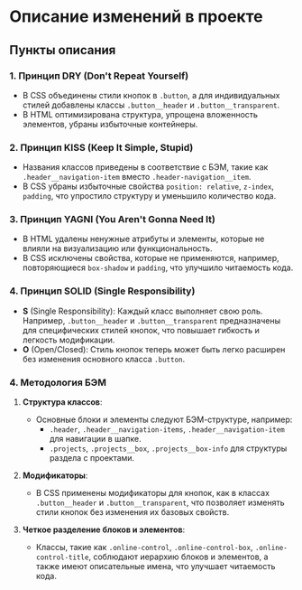 # Описание изменений в проекте

## Пункты описания

### 1. **Принцип DRY (Don't Repeat Yourself)**

- В CSS объединены стили кнопок в `.button`, а для индивидуальных стилей добавлены классы `.button__header` и `.button__transparent`.
- В HTML оптимизирована структура, упрощена вложенность элементов, убраны избыточные контейнеры.

### 2. **Принцип KISS (Keep It Simple, Stupid)**

- Названия классов приведены в соответствие с БЭМ, такие как `.header__navigation-item` вместо `.header-navigation__item`.
- В CSS убраны избыточные свойства `position: relative`, `z-index`, `padding`, что упростило структуру и уменьшило количество кода.

### 3. **Принцип YAGNI (You Aren't Gonna Need It)**

- В HTML удалены ненужные атрибуты и элементы, которые не влияли на визуализацию или функциональность.
- В CSS исключены свойства, которые не применяются, например, повторяющиеся `box-shadow` и `padding`, что улучшило читаемость кода.

### 4. **Принцип SOLID (Single Responsibility)**

- **S** (Single Responsibility): Каждый класс выполняет свою роль. Например, `.button__header` и `.button__transparent` предназначены для специфических стилей кнопок, что повышает гибкость и легкость модификации.
- **O** (Open/Closed): Стиль кнопок теперь может быть легко расширен без изменения основного класса `.button`.

### 4. **Методология БЭМ**

1. **Структура классов**:
   - Основные блоки и элементы следуют БЭМ-структуре, например:
     - `.header`, `.header__navigation-items`, `.header__navigation-item` для навигации в шапке.
     - `.projects`, `.projects__box`, `.projects__box-info` для структуры раздела с проектами.

2. **Модификаторы**:
   - В CSS применены модификаторы для кнопок, как в классах `.button__header` и `.button__transparent`, что позволяет изменять стили кнопок без изменения их базовых свойств.

3. **Четкое разделение блоков и элементов**:
   - Классы, такие как `.online-control`, `.online-control-box`, `.online-control-title`, соблюдают иерархию блоков и элементов, а также имеют описательные имена, что улучшает читаемость кода.
